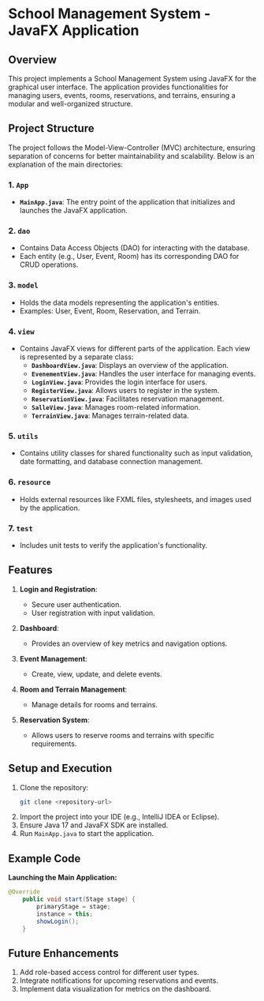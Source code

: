 # School Management System - JavaFX Application

## Overview
This project implements a School Management System using JavaFX for the graphical user interface. The application provides functionalities for managing users, events, rooms, reservations, and terrains, ensuring a modular and well-organized structure.

## Project Structure
The project follows the Model-View-Controller (MVC) architecture, ensuring separation of concerns for better maintainability and scalability. Below is an explanation of the main directories:

### 1. `App`
- **`MainApp.java`**: The entry point of the application that initializes and launches the JavaFX application.

### 2. `dao`
- Contains Data Access Objects (DAO) for interacting with the database.
- Each entity (e.g., User, Event, Room) has its corresponding DAO for CRUD operations.

### 3. `model`
- Holds the data models representing the application's entities.
- Examples: User, Event, Room, Reservation, and Terrain.

### 4. `view`
- Contains JavaFX views for different parts of the application. Each view is represented by a separate class:
  - **`DashboardView.java`**: Displays an overview of the application.
  - **`EvenementView.java`**: Handles the user interface for managing events.
  - **`LoginView.java`**: Provides the login interface for users.
  - **`RegisterView.java`**: Allows users to register in the system.
  - **`ReservationView.java`**: Facilitates reservation management.
  - **`SalleView.java`**: Manages room-related information.
  - **`TerrainView.java`**: Manages terrain-related data.

### 5. `utils`
- Contains utility classes for shared functionality such as input validation, date formatting, and database connection management.

### 6. `resource`
- Holds external resources like FXML files, stylesheets, and images used by the application.

### 7. `test`
- Includes unit tests to verify the application's functionality.

## Features
1. **Login and Registration**:
   - Secure user authentication.
   - User registration with input validation.

2. **Dashboard**:
   - Provides an overview of key metrics and navigation options.

3. **Event Management**:
   - Create, view, update, and delete events.

4. **Room and Terrain Management**:
   - Manage details for rooms and terrains.

5. **Reservation System**:
   - Allows users to reserve rooms and terrains with specific requirements.

## Setup and Execution
1. Clone the repository:
   ```bash
   git clone <repository-url>
   ```
2. Import the project into your IDE (e.g., IntelliJ IDEA or Eclipse).
3. Ensure Java 17 and JavaFX SDK are installed.
4. Run `MainApp.java` to start the application.

## Example Code
**Launching the Main Application:**
```java
@Override
    public void start(Stage stage) {
        primaryStage = stage;
        instance = this;
        showLogin();
    }
```

## Future Enhancements
1. Add role-based access control for different user types.
2. Integrate notifications for upcoming reservations and events.
3. Implement data visualization for metrics on the dashboard.

